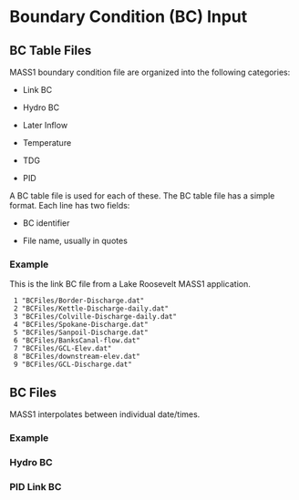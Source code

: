 # Boundary Condition (BC) Input



## BC Table Files

MASS1 boundary condition file are organized into the following
categories:

* Link BC

* Hydro BC

* Later Inflow

* Temperature

* TDG

* PID

A BC table file is used for each of these.  The BC table file has a
simple format. Each line has two fields:

* BC identifier

* File name, usually in quotes

### Example

This is the link BC file from a Lake Roosevelt MASS1 application.

```
 1 "BCFiles/Border-Discharge.dat"
 2 "BCFiles/Kettle-Discharge-daily.dat"
 3 "BCFiles/Colville-Discharge-daily.dat"
 4 "BCFiles/Spokane-Discharge.dat"
 5 "BCFiles/Sanpoil-Discharge.dat"
 6 "BCFiles/BanksCanal-flow.dat"
 7 "BCFiles/GCL-Elev.dat"
 8 "BCFiles/downstream-elev.dat"
 9 "BCFiles/GCL-Discharge.dat"

```
## BC Files

MASS1 interpolates between individual date/times. 

### Example

### Hydro BC 

### PID Link BC

